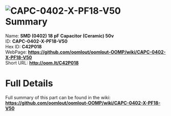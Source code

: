 
![CAPC-0402-X-PF18-V50](https://github.com/oomlout/oomlout-OOMP/blob/master/parts/CAPC-0402-X-PF18-V50/CAPC-0402-X-PF18-V50_420.jpg)   
Summary
=================
  
Name: __SMD (0402) 18 pF Capacitor (Ceramic) 50v__    
ID: __CAPC-0402-X-PF18-V50__   
Hex ID: __C42P018__   
WebPage: __https://github.com/oomlout/oomlout-OOMP/wiki/CAPC-0402-X-PF18-V50__   
Short URL: __http://oom.lt/C42P018__   

Full Details
==========================
Full summary of this part can be found in the wiki:   
__https://github.com/oomlout/oomlout-OOMP/wiki/CAPC-0402-X-PF18-V50__    


